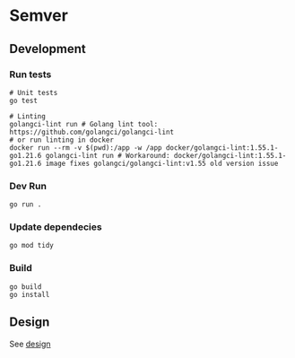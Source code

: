 # Semver

## Development

### Run tests

```shell
# Unit tests
go test

# Linting
golangci-lint run # Golang lint tool: https://github.com/golangci/golangci-lint
# or run linting in docker
docker run --rm -v $(pwd):/app -w /app docker/golangci-lint:1.55.1-go1.21.6 golangci-lint run # Workaround: docker/golangci-lint:1.55.1-go1.21.6 image fixes golangci/golangci-lint:v1.55 old version issue

```

### Dev Run

```shell
go run .
```


### Update dependecies

```shell
go mod tidy
```

### Build

```shell
go build
go install

```

## Design

See [design](./docs/design.md)
